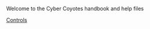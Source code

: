 Welcome to the Cyber Coyotes handbook and help files

[Controls](https://github.com/FRC3603/frc3603.github.io/blob/main/Controls.md)
